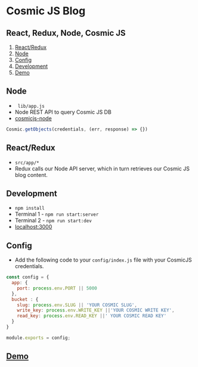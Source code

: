 # Cosmic JS Blog
## React, Redux, Node, Cosmic JS


1. [React/Redux](#header-react/redux)
1. [Node](#header-node)
1. [Config](#header-config)
1. [Development](#header-development)
1. [Demo](#header-demo)



## Node
- ``` lib/app.js```
- Node REST API to query Cosmic JS DB
- [cosmicjs-node](https://github.com/cosmicjs/cosmicjs-node)
``` javascript
Cosmic.getObjects(credentials, (err, response) => {})
```

## React/Redux
- ```src/app/*```
- Redux calls our Node API server, which in turn retrieves our Cosmic JS blog content.

## Development
- ```npm install```
- Terminal 1 - ```npm run start:server```
- Terminal 2 - ```npm run start:dev```
- [localhost:3000]('http://localhost:3000')

## Config
-  Add the following code to your ```config/index.js``` file with your CosmicJS credentials.
``` javascript
const config = {
  app: {
    port: process.env.PORT || 5000
  },
  bucket : {
    slug: process.env.SLUG || 'YOUR COSMIC SLUG',
    write_key: process.env.WRITE_KEY ||'YOUR COSMIC WRITE KEY',
    read_key: process.env.READ_KEY ||' YOUR COSMIC READ KEY'
  }
}

module.exports = config;
```


## [Demo](http://67.207.81.214:5000/)
